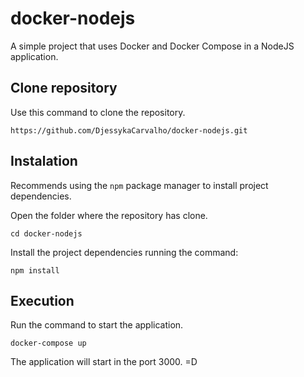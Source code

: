 # docker-nodejs

A simple project that uses Docker and Docker Compose in a NodeJS application.

## Clone repository

Use this command to clone the repository.

```
https://github.com/DjessykaCarvalho/docker-nodejs.git
```

## Instalation

Recommends using the `npm` package manager to install project dependencies.

Open the folder where the repository has clone.

```
cd docker-nodejs
```

Install the project dependencies running the command:

```
npm install
```

## Execution

Run the command to start the application.

```
docker-compose up
```

The application will start in the port 3000. =D
